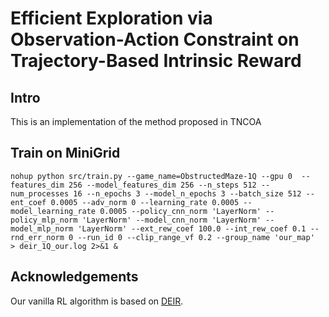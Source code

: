 # Efficient Exploration via Observation-Action Constraint on Trajectory-Based Intrinsic Reward

## Intro

This is an implementation of the method proposed in TNCOA



## Train on MiniGrid
```
nohup python src/train.py --game_name=ObstructedMaze-1Q --gpu 0  --features_dim 256 --model_features_dim 256 --n_steps 512 --num_processes 16 --n_epochs 3 --model_n_epochs 3 --batch_size 512 --ent_coef 0.0005 --adv_norm 0 --learning_rate 0.0005 --model_learning_rate 0.0005 --policy_cnn_norm 'LayerNorm' --policy_mlp_norm 'LayerNorm' --model_cnn_norm 'LayerNorm' --model_mlp_norm 'LayerNorm' --ext_rew_coef 100.0 --int_rew_coef 0.1 --rnd_err_norm 0 --run_id 0 --clip_range_vf 0.2 --group_name 'our_map'  > deir_1Q_our.log 2>&1 &

```

## Acknowledgements
Our vanilla RL algorithm is based on [DEIR](https://github.com/swan-utokyo/deir).
